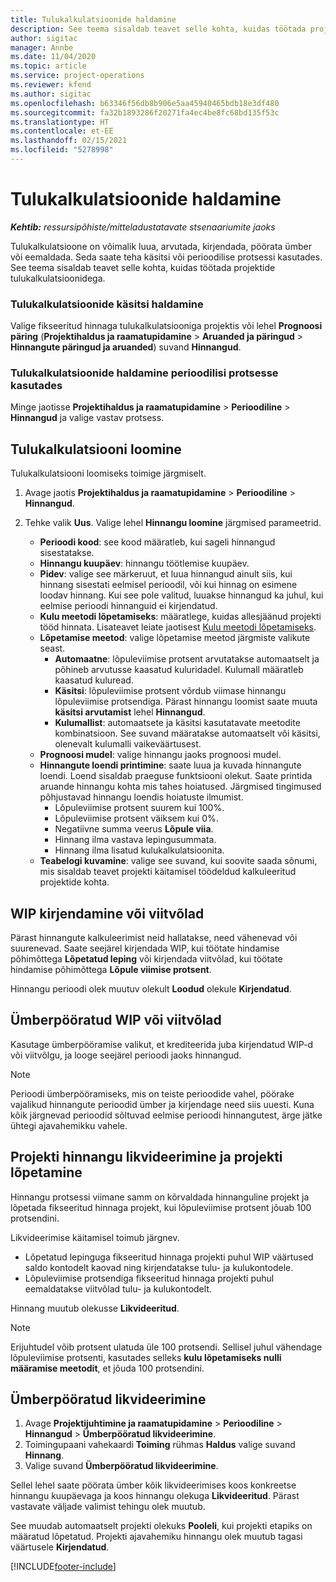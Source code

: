 ```yaml
---
title: Tulukalkulatsioonide haldamine
description: See teema sisaldab teavet selle kohta, kuidas töötada projektide tulukalkulatsioonidega.
author: sigitac
manager: Annbe
ms.date: 11/04/2020
ms.topic: article
ms.service: project-operations
ms.reviewer: kfend
ms.author: sigitac
ms.openlocfilehash: b63346f56db8b906e5aa45940465bdb18e3df480
ms.sourcegitcommit: fa32b1893286f20271fa4ec4be8fc68bd135f53c
ms.translationtype: HT
ms.contentlocale: et-EE
ms.lasthandoff: 02/15/2021
ms.locfileid: "5278998"
---
```

# <a name="manage-revenue-estimates"></a>Tulukalkulatsioonide haldamine

_**Kehtib:** ressursipõhiste/mitteladustatavate stsenaariumite jaoks_

Tulukalkulatsioone on võimalik luua, arvutada, kirjendada, pöörata ümber või eemaldada. Seda saate teha käsitsi või perioodilise protsessi kasutades. See teema sisaldab teavet selle kohta, kuidas töötada projektide tulukalkulatsioonidega.

### <a name="manage-revenue-estimates-manually"></a>Tulukalkulatsioonide käsitsi haldamine

Valige fikseeritud hinnaga tulukalkulatsiooniga projektis või lehel **Prognoosi päring** (**Projektihaldus ja raamatupidamine** > **Aruanded ja päringud** > **Hinnangute päringud ja aruanded**) suvand **Hinnangud**.

### <a name="manage-revenue-estimates-using-a-periodic-process"></a>Tulukalkulatsioonide haldamine perioodilisi protsesse kasutades

Minge jaotisse **Projektihaldus ja raamatupidamine** > **Perioodiline** > **Hinnangud** ja valige vastav protsess.

## <a name="create-a-revenue-estimate"></a>Tulukalkulatsiooni loomine

Tulukalkulatsiooni loomiseks toimige järgmiselt. 

1. Avage jaotis **Projektihaldus ja raamatupidamine** > **Perioodiline** > **Hinnangud**.
2. Tehke valik **Uus**. Valige lehel **Hinnangu loomine** järgmised parameetrid.

   - **Perioodi kood**: see kood määratleb, kui sageli hinnangud sisestatakse.
   - **Hinnangu kuupäev**: hinnangu töötlemise kuupäev.
   - **Pidev**: valige see märkeruut, et luua hinnangud ainult siis, kui hinnang sisestati eelmisel perioodil, või kui hinnag on esimene loodav hinnang. Kui see pole valitud, luuakse hinnangud ka juhul, kui eelmise perioodi hinnanguid ei kirjendatud.
   - **Kulu meetodi lõpetamiseks**: määratlege, kuidas allesjäänud projekti tööd hinnata. Lisateavet leiate jaotisest [Kulu meetodi lõpetamiseks](cost-complete-methods.md).
   - **Lõpetamise meetod**: valige lõpetamise meetod järgmiste valikute seast.
     - **Automaatne**: lõpuleviimise protsent arvutatakse automaatselt ja põhineb arvutusse kaasatud kuluridadel. Kulumall määratleb kaasatud kuluread.
     - **Käsitsi**: lõpuleviimise protsent võrdub viimase hinnangu lõpuleviimise protsendiga. Pärast hinnangu loomist saate muuta **käsitsi arvutamist** lehel **Hinnangud**.
     - **Kulumallist**: automaatsete ja käsitsi kasutatavate meetodite kombinatsioon. See suvand määratakse automaatselt või käsitsi, olenevalt kulumalli vaikeväärtusest.
   - **Prognoosi mudel**: valige hinnangu jaoks prognoosi mudel.
   - **Hinnangute loendi printimine**: saate luua ja kuvada hinnangute loendi. Loend sisaldab praeguse funktsiooni olekut. Saate printida aruande hinnangu kohta mis tahes hoiatused. Järgmised tingimused põhjustavad hinnangu loendis hoiatuste ilmumist.
     - Lõpuleviimise protsent suurem kui 100%.
     - Lõpuleviimise protsent väiksem kui 0%.
     - Negatiivne summa veerus **Lõpule viia**.
     - Hinnang ilma vastava lepingusummata.
     - Hinnang ilma lisatud kulukalkulatsioonita.
   - **Teabelogi kuvamine**: valige see suvand, kui soovite saada sõnumi, mis sisaldab teavet projekti käitamisel töödeldud kalkuleeritud projektide kohta.


## <a name="post-wip-or-accruals"></a>WIP kirjendamine või viitvõlad

Pärast hinnangute kalkuleerimist neid hallatakse, need vähenevad või suurenevad. Saate seejärel kirjendada WIP, kui töötate hindamise põhimõttega **Lõpetatud leping** või kirjendada viitvõlad, kui töötate hindamise põhimõttega **Lõpule viimise protsent**.
  
Hinnangu perioodi olek muutuv olekult **Loodud** olekule **Kirjendatud**.

## <a name="reverse-wip-or-accruals"></a>Ümberpööratud WIP või viitvõlad

Kasutage ümberpööramise valikut, et krediteerida juba kirjendatud WIP-d või viitvõlgu, ja looge seejärel perioodi jaoks hinnangud.

> [!NOTE]
> Perioodi ümberpööramiseks, mis on teiste perioodide vahel, pöörake vajalikud hinnangute perioodid ümber ja kirjendage need siis uuesti. Kuna kõik järgnevad perioodid sõltuvad eelmise perioodi hinnangutest, ärge jätke ühtegi ajavahemikku vahele.

## <a name="eliminate-the-estimate-project-and-finish-the-project"></a>Projekti hinnangu likvideerimine ja projekti lõpetamine

Hinnangu protsessi viimane samm on kõrvaldada hinnanguline projekt ja lõpetada fikseeritud hinnaga projekt, kui lõpuleviimise protsent jõuab 100 protsendini.

Likvideerimise käitamisel toimub järgnev.

- Lõpetatud lepinguga fikseeritud hinnaga projekti puhul WIP väärtused saldo kontodelt kaovad ning kirjendatakse tulu- ja kulukontodele.
- Lõpuleviimise protsendiga fikseeritud hinnaga projekti puhul eemaldatakse viitvõlad tulu- ja kulukontodelt.

Hinnang muutub olekusse **Likvideeritud**.

> [!NOTE]
> Erijuhtudel võib protsent ulatuda üle 100 protsendi. Sellisel juhul vähendage lõpuleviimise protsenti, kasutades selleks **kulu lõpetamiseks nulli määramise meetodit**, et jõuda 100 protsendini.

## <a name="reverse-elimination"></a>Ümberpööratud likvideerimine

1. Avage **Projektijuhtimine ja raamatupidamine** > **Perioodiline** > **Hinnangud** > **Ümberpööratud likvideerimine**. 
2. Toimingupaani vahekaardi **Toiming** rühmas **Haldus** valige suvand **Hinnang**. 
3. Valige suvand **Ümberpööratud likvideerimine**.

Sellel lehel saate pöörata ümber kõik likvideerimises koos konkreetse hinnangu kuupäevaga ja koos hinnangu olekuga **Likvideeritud**. Pärast vastavate väljade valimist tehingu olek muutub.

See muudab automaatselt projekti olekuks **Pooleli**, kui projekti etapiks on määratud lõpetatud. Projekti ajavahemiku hinnangu olek muutub tagasi väärtusele **Kirjendatud**.


[!INCLUDE[footer-include](../includes/footer-banner.md)]